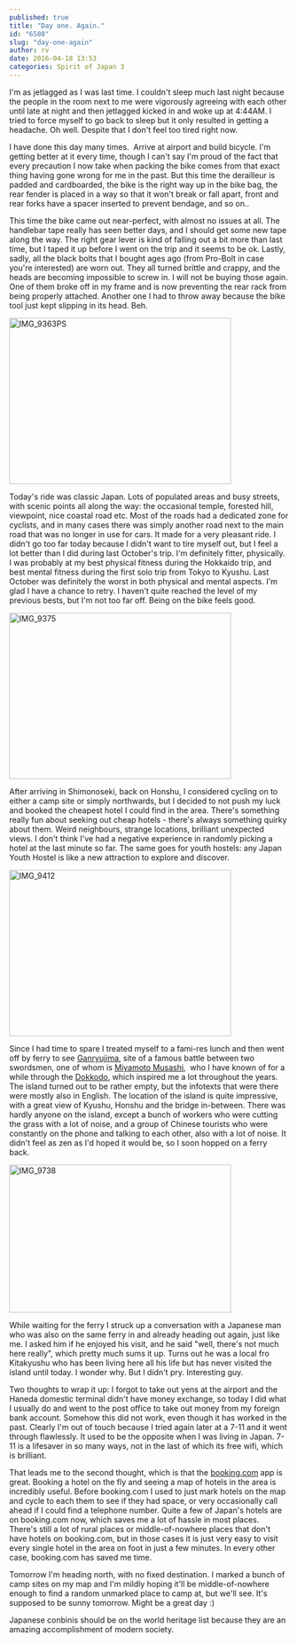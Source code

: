 ```yaml
---
published: true
title: "Day one. Again."
id: "6580"
slug: "day-one-again"
author: rv
date: 2016-04-18 13:53
categories: Spirit of Japan 3
---
```

I'm as jetlagged as I was last time. I couldn't sleep much last night because the people in the room next to me were vigorously agreeing with each other until late at night and then jetlagged kicked in and woke up at 4:44AM. I tried to force myself to go back to sleep but it only resulted in getting a headache. Oh well. Despite that I don't feel too tired right now.

I have done this day many times.  Arrive at airport and build bicycle. I'm getting better at it every time, though I can't say I'm proud of the fact that every precaution I now take when packing the bike comes from that exact thing having gone wrong for me in the past. But this time the derailleur is padded and cardboarded, the bike is the right way up in the bike bag, the rear fender is placed in a way so that it won't break or fall apart, front and rear forks have a spacer inserted to prevent bendage, and so on..

This time the bike came out near-perfect, with almost no issues at all. The handlebar tape really has seen better days, and I should get some new tape along the way. The right gear lever is kind of falling out a bit more than last time, but I taped it up before I went on the trip and it seems to be ok. Lastly, sadly, all the black bolts that I bought ages ago (from Pro-Bolt in case you're interested) are worn out. They all turned brittle and crappy, and the heads are becoming impossible to screw in. I will not be buying those again. One of them broke off in my frame and is now preventing the rear rack from being properly attached. Another one I had to throw away because the bike tool just kept slipping in its head. Beh.

<a href="https://s3.amazonaws.com/cfwblog/uploads/2016/04/IMG_9363PS.jpg" rel="attachment wp-att-6581"><img class="aligncenter size-medium wp-image-6581" src="https://s3.amazonaws.com/cfwblog/uploads/2016/04/IMG_9363PS-400x300.jpg" alt="IMG_9363PS" width="400" height="300" /></a>

Today's ride was classic Japan. Lots of populated areas and busy streets, with scenic points all along the way: the occasional temple, forested hill, viewpoint, nice coastal road etc. Most of the roads had a dedicated zone for cyclists, and in many cases there was simply another road next to the main road that was no longer in use for cars. It made for a very pleasant ride. I didn't go too far today because I didn't want to tire myself out, but I feel a lot better than I did during last October's trip. I'm definitely fitter, physically. I was probably at my best physical fitness during the Hokkaido trip, and best mental fitness during the first solo trip from Tokyo to Kyushu. Last October was definitely the worst in both physical and mental aspects. I'm glad I have a chance to retry. I haven't quite reached the level of my previous bests, but I'm not too far off. Being on the bike feels good.

<a href="https://s3.amazonaws.com/cfwblog/uploads/2016/04/IMG_9375.jpg" rel="attachment wp-att-6582"><img class="aligncenter size-medium wp-image-6582" src="https://s3.amazonaws.com/cfwblog/uploads/2016/04/IMG_9375-400x300.jpg" alt="IMG_9375" width="400" height="300" /></a>

After arriving in Shimonoseki, back on Honshu, I considered cycling on to either a camp site or simply northwards, but I decided to not push my luck and booked the cheapest hotel I could find in the area. There's something really fun about seeking out cheap hotels - there's always something quirky about them. Weird neighbours, strange locations, brilliant unexpected views. I don't think I've had a negative experience in randomly picking a hotel at the last minute so far. The same goes for youth hostels: any Japan Youth Hostel is like a new attraction to explore and discover.

<a href="https://s3.amazonaws.com/cfwblog/uploads/2016/04/IMG_9412.jpg" rel="attachment wp-att-6583"><img class="aligncenter size-medium wp-image-6583" src="https://s3.amazonaws.com/cfwblog/uploads/2016/04/IMG_9412-400x300.jpg" alt="IMG_9412" width="400" height="300" /></a>

Since I had time to spare I treated myself to a fami-res lunch and then went off by ferry to see <a href="https://en.wikipedia.org/wiki/Ganry%C5%AB-jima" target="_blank">Ganryujima</a>, site of a famous battle between two swordsmen, one of whom is <a href="https://en.wikipedia.org/wiki/Miyamoto_Musashi#Duel_with_Sasaki_Kojir.C5.8D" target="_blank">Miyamoto Musashi</a>,  who I have known of for a while through the <a href="https://en.wikipedia.org/wiki/Dokk%C5%8Dd%C5%8D" target="_blank">Dokkodo</a>, which inspired me a lot throughout the years. The island turned out to be rather empty, but the infotexts that were there were mostly also in English. The location of the island is quite impressive, with a great view of Kyushu, Honshu and the bridge in-between. There was hardly anyone on the island, except a bunch of workers who were cutting the grass with a lot of noise, and a group of Chinese tourists who were constantly on the phone and talking to each other, also with a lot of noise. It didn't feel as zen as I'd hoped it would be, so I soon hopped on a ferry back.

<a href="https://s3.amazonaws.com/cfwblog/uploads/2016/04/IMG_9738.jpg" rel="attachment wp-att-6584"><img class="aligncenter size-medium wp-image-6584" src="https://s3.amazonaws.com/cfwblog/uploads/2016/04/IMG_9738-400x267.jpg" alt="IMG_9738" width="400" height="267" /></a>

While waiting for the ferry I struck up a conversation with a Japanese man who was also on the same ferry in and already heading out again, just like me. I asked him if he enjoyed his visit, and he said "well, there's not much here really", which pretty much sums it up. Turns out he was a local fro Kitakyushu who has been living here all his life but has never visited the island until today. I wonder why. But I didn't pry. Interesting guy.

Two thoughts to wrap it up: I forgot to take out yens at the airport and the Haneda domestic terminal didn't have money exchange, so today I did what I usually do and went to the post office to take out money from my foreign bank account. Somehow this did not work, even though it has worked in the past. Clearly I'm out of touch because I tried again later at a 7-11 and it went through flawlessly. It used to be the opposite when I was living in Japan. 7-11 is a lifesaver in so many ways, not in the last of which its free wifi, which is brilliant.

That leads me to the second thought, which is that the <a href="https://booking.com" target="_blank">booking.com</a> app is great. Booking a hotel on the fly and seeing a map of hotels in the area is incredibly useful. Before booking.com I used to just mark hotels on the map and cycle to each them to see if they had space, or very occasionally call ahead if I could find a telephone number. Quite a few of Japan's hotels are on booking.com now, which saves me a lot of hassle in most places. There's still a lot of rural places or middle-of-nowhere places that don't have hotels on booking.com, but in those cases it is just very easy to visit every single hotel in the area on foot in just a few minutes. In every other case, booking.com has saved me time.

Tomorrow I'm heading north, with no fixed destination. I marked a bunch of camp sites on my map and I'm mildly hoping it'll be middle-of-nowhere enough to find a random unmarked place to camp at, but we'll see. It's supposed to be sunny tomorrow. Might be a great day :)

Japanese conbinis should be on the world heritage list because they are an amazing accomplishment of modern society.